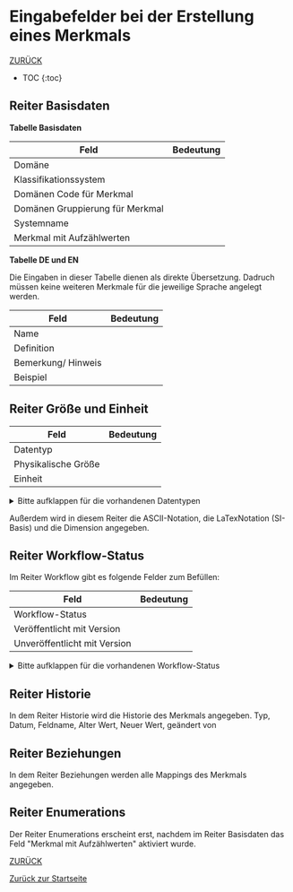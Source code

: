 # Eingabefelder bei der Erstellung eines Merkmals

[ZURÜCK](3.2.0_Eingabefelder.md)

* TOC
{:toc}

## Reiter Basisdaten
**Tabelle Basisdaten**

Feld | Bedeutung
---- | ---------
Domäne |  
Klassifikationssystem |  
Domänen Code für Merkmal |  
Domänen Gruppierung für Merkmal |  
Systemname | 
Merkmal mit Aufzählwerten |  


**Tabelle DE und EN**

Die Eingaben in dieser Tabelle dienen als direkte Übersetzung. Dadruch müssen keine weiteren Merkmale für die jeweilige Sprache angelegt werden.

Feld | Bedeutung
---- | ---------
Name | 
Definition | 
Bemerkung/ Hinweis | 
Beispiel | 

## Reiter Größe und Einheit

Feld | Bedeutung
---- | ---------
Datentyp | 
Physikalische Größe |
Einheit | 


<details>
  <summary> Bitte aufklappen für die vorhandenen Datentypen </summary>
  
- Binärzahl
- Datum
- Datum und Uhrzeit
- Freie Maßdefinition
- Ganzzahl
- GUID
- Identifikator
- Ja/ Nein
- Komplexe Zahl
- Logisch (Ja, Nein, Leer)
- Numerisches Maß
- Reele Zahl
- Strukturfeld
- Tabelle
- Text (max. 255)
- Text (unbegrenzt)
- URI Referenz
- Zeit
- Zeitreihe
- Zeitstempel
 
  </details>

Außerdem wird in diesem Reiter die ASCII-Notation, die LaTexNotation (SI-Basis) und die Dimension angegeben.

## Reiter Workflow-Status

Im Reiter Workflow gibt es folgende Felder zum Befüllen:

Feld|Bedeutung
----|---------
Workflow-Status|
Veröffentlicht mit Version|
Unveröffentlicht mit Version|


<details>
  <summary> Bitte aufklappen für die vorhandenen Workflow-Status </summary>
  
- Abgekündigt
- Änderungen angefragt
- Angefragt
- Erfasst
- Freigabe Katalogausschuss beantragt
-  Geprüft
- Nicht übersetzt
- Obsolet
- Publiziert
- Übersetzt
- Übersetzung geprüft
  
  </details>


## Reiter Historie
In dem Reiter Historie wird die Historie des Merkmals angegeben.
    Typ, Datum, Feldname, Alter Wert, Neuer Wert, geändert von
    
## Reiter Beziehungen
In dem Reiter Beziehungen werden alle Mappings des Merkmals angegeben.
    

## Reiter Enumerations
Der Reiter Enumerations erscheint erst, nachdem im Reiter Basisdaten das Feld "Merkmal mit Aufzählwerten" aktiviert wurde.


[ZURÜCK](3.2.0_Eingabefelder.md)
    
[Zurück zur Startseite]()

